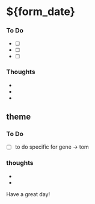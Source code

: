 # ${form_date}

### To Do
- [ ] 
- [ ] 
- [ ]  


### Thoughts
* 
* 
* 

## theme

### To Do
- [ ]  to do specific for gene -> tom

### thoughts
*
*

Have a great day!
